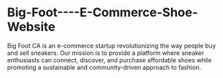 # Big-Foot----E-Commerce-Shoe-Website
Big Foot CA is an e-commerce startup revolutionizing the way people buy and sell sneakers. Our mission is to provide a platform where sneaker enthusiasts can connect, discover, and purchase affordable shoes while promoting a sustainable and community-driven approach to fashion.

